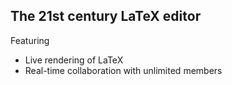## The 21st century LaTeX editor

Featuring 

* Live rendering of LaTeX 
* Real-time collaboration with unlimited members
